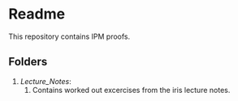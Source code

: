 # Readme

This repository contains IPM proofs.

## Folders

1. *Lecture_Notes*:
   1. Contains worked out excercises from the iris lecture notes.

